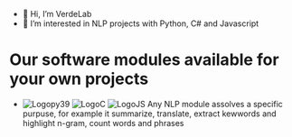 - 👋 Hi, I’m VerdeLab
- 👀 I’m interested in NLP projects with Python, C# and Javascript

# Our software modules available for your own projects
- ![Logopy39](https://user-images.githubusercontent.com/98537104/151770484-45817245-9283-44b6-b068-6b73ec6dcde7.svg) ![LogoC](https://user-images.githubusercontent.com/98537104/151771931-4dbfb2f0-5caa-400b-8d0d-10bfccea6983.svg) ![LogoJS](https://user-images.githubusercontent.com/98537104/151771980-1b53935f-b3ac-4e74-a376-787a1e697a42.svg)
Any NLP module assolves a specific purpuse, for example it summarize, translate, extract kewwords and highlight n-gram, count words and phrases
